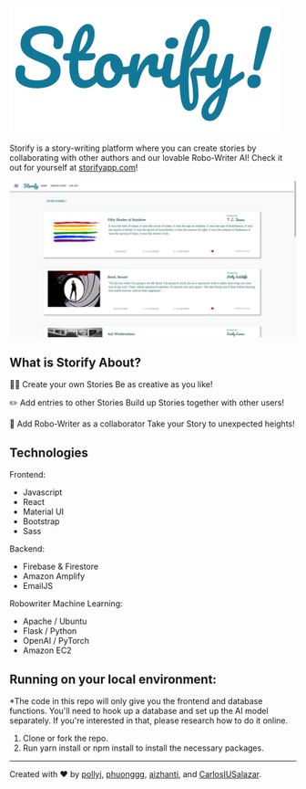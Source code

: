 ![logo](https://github.com/Gryphon-CC12/storify/blob/master/images/logo.png?raw=true)

Storify is a story-writing platform where you can create stories by collaborating with other authors and our lovable Robo-Writer AI!
Check it out for yourself at [storifyapp.com](https://www.storifyapp.com)!

![Screen Shot 2020-06-23 at 15 00 03](https://github.com/Gryphon-CC12/storify/blob/master/images/screenshot_1.png?raw=true)



## What is Storify About?
✍🏼  Create your own Stories
    Be as creative as you like!

✏️  Add entries to other Stories
    Build up Stories together with other users!

🤖  Add Robo-Writer as a collaborator
    Take your Story to unexpected heights!
    


## Technologies
Frontend:
* Javascript
* React
* Material UI
* Bootstrap
* Sass

Backend:
* Firebase & Firestore
* Amazon Amplify
* EmailJS

Robowriter Machine Learning:
* Apache / Ubuntu
* Flask / Python
* OpenAI / PyTorch
* Amazon EC2



## Running on your local environment:
*The code in this repo will only give you the frontend and database functions. You'll need to hook up a database and set up the AI model separately. If you're interested in that, please research how to do it online.
1. Clone or fork the repo.
2. Run yarn install or npm install to install the necessary packages.

------

Created with ♥️ by [pollyj](https://www.github.com/pollyj), [phuonggg](https://github.com/phuonggg), [aizhanti](https://github.com/aizhanti), and [CarlosIUSalazar](https://github.com/CarlosIUSalazar).

